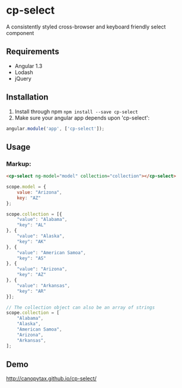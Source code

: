 # cp-select
A consistently styled cross-browser and keyboard friendly select component

## Requirements
 - Angular 1.3
 - Lodash
 - jQuery

## Installation
1. Install through npm `npm install --save cp-select`
2. Make sure your angular app depends upon 'cp-select':
```javascript
angular.module('app', ['cp-select']);
```

## Usage
### Markup:
```html
<cp-select ng-model="model" collection="collection"></cp-select>
```

```javascript
scope.model = {
	value: "Arizona",
	key: "AZ"
};

scope.collection = [{
	"value": "Alabama",
	"key": "AL"
}, {
	"value": "Alaska",
	"key": "AK"
}, {
	"value": "American Samoa",
	"key": "AS"
}, {
	"value": "Arizona",
	"key": "AZ"
}, {
	"value": "Arkansas",
	"key": "AR"
}];

// The collection object can also be an array of strings
scope.collection = [
	"Alabama",
	"Alaska",
	"American Samoa",
	"Arizona",
	"Arkansas",
];

```
## Demo
http://canopytax.github.io/cp-select/
